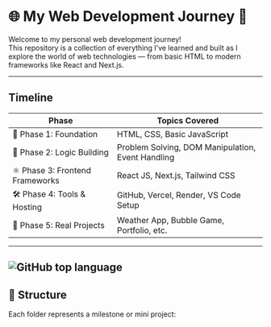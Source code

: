 # 🌐 My Web Development Journey 🚀

Welcome to my personal web development journey!  
This repository is a collection of everything I’ve learned and built as I explore the world of web technologies — from basic HTML to modern frameworks like React and Next.js.

---

## Timeline

| Phase | Topics Covered |
|-------|----------------|
| 🧱 Phase 1: Foundation | HTML, CSS, Basic JavaScript |
| 🧠 Phase 2: Logic Building | Problem Solving, DOM Manipulation, Event Handling |
| ⚛️ Phase 3: Frontend Frameworks | React JS, Next.js, Tailwind CSS |
| 🛠️ Phase 4: Tools & Hosting | GitHub, Vercel, Render, VS Code Setup |
| 🔗 Phase 5: Real Projects | Weather App, Bubble Game, Portfolio, etc. |

---
![GitHub top language](https://img.shields.io/github/languages/top/aniketbarai/WebProjects)
---
## 🧩 Structure

Each folder represents a milestone or mini project: